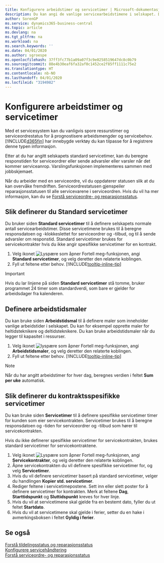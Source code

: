 ```yaml
---
title: Konfigurere arbeidstimer og servicetimer | Microsoft-dokumentasjon
description: Du kan angi de vanlige servicearbeidstimene i selskapet. Disse servicetimene brukes til å beregne responsdatoen og -klokkeslettet for serviceordrer og -tilbud, og til å sende advarsler om responstid.
author: SorenGP
ms.service: dynamics365-business-central
ms.topic: article
ms.devlang: na
ms.tgt_pltfrm: na
ms.workload: na
ms.search.keywords: ''
ms.date: 04/01/2020
ms.author: sgroespe
ms.openlocfilehash: 37ff3fc77b1a09a07f3c9e0258519647dc8c0b79
ms.sourcegitcommit: 88e4b30eaf6fa32af0c1452ce2f85ff1111c75e2
ms.translationtype: HT
ms.contentlocale: nb-NO
ms.lasthandoff: 04/01/2020
ms.locfileid: "3194982"
---
```

# <a name="set-up-work-hours-and-service-hours"></a>Konfigurere arbeidstimer og servicetimer
Med et servicesystem kan du vanligvis spore ressurstimer og serviceordrestatus for å prognostisere arbeidsmengder og servicebehov. [!INCLUDE[d365fin](includes/d365fin_md.md)] har innebygde verktøy du kan tilpasse for å registrere denne typen informasjon.  
  
Etter at du har angitt selskapets standard servicetimer, kan du beregne responstiden for serviceordrer eller sende advarsler eller varsler når det kommer serviceanrop. Varslingsfunksjonen implementeres sammen med jobbskjemaet.   
  
Når du arbeider med en serviceordre, vil du oppdaterer statusen slik at du kan overvåke fremdriften. Serviceordrestatusen gjenspeiler reparasjonsstatusen til alle servicevarene i serviceordren. Hvis du vil ha mer informasjon, kan du se [Forstå serviceordre- og reparasjonsstatus](service-order-repair-status.md). 

## <a name="to-set-up-default-service-hours"></a>Slik definerer du Standard servicetimer  
Du bruker siden **Standard servicetimer** til å definere selskapets normale antall servicearbeidstimer. Disse servicetimene brukes til å beregne responsdatoen og -klokkeslettet for serviceordrer og -tilbud, og til å sende advarsler om responstid. Standard servicetimer brukes for servicekontrakter hvis du ikke angir spesifikke servicetimer for en kontrakt.  
  
1. Velg ikonet ![Lyspære som åpner Fortell meg-funksjonen](media/ui-search/search_small.png "Fortell hva du vil gjøre"), angi **Standard servicetimer**, og velg deretter den relaterte koblingen.  
2. Fyll ut feltene etter behov. [!INCLUDE[tooltip-inline-tip](includes/tooltip-inline-tip_md.md)]  
  
> [!IMPORTANT]  
>  Hvis du lar linjene på siden **Standard servicetimer** stå tomme, bruker programmet 24 timer som standardverdi, som bare er gjelder for arbeidsdager fra kalenderen.  
  
## <a name="to-set-up-work-hour-templates"></a>Definere arbeidstidsmaler
Du kan bruke siden **Arbeidstidsmal** til å definere maler som inneholder vanlige arbeidstider i selskapet. Du kan for eksempel opprette maler for heltidsteknikere og deltidsteknikere. Du kan bruke arbeidstidsmaler når du legger til kapasitet i ressurser.  
  
1. Velg ikonet ![lyspære som åpner Fortell meg-funksjonen](media/ui-search/search_small.png "Fortell hva du vil gjøre"), angi **Arbeidstidsmaler**, og velg deretter den relaterte koblingen.  
2. Fyll ut feltene etter behov. [!INCLUDE[tooltip-inline-tip](includes/tooltip-inline-tip_md.md)]  
  
> [!Note]
> Når du har angitt arbeidstimer for hver dag, beregnes verdien i feltet **Sum per uke** automatisk.  

## <a name="to-set-up-contract-specific-service-hours"></a>Slik definerer du kontraktsspesifikke servicetimer  
Du kan bruke siden **Servicetimer** til å definere spesifikke servicetimer timer for kunden som eier servicekontrakten. Servicetimer brukes til å beregne responsdatoen og -tiden for serviceordrer og -tilbud som hører til servicekontrakten.  
  
Hvis du ikke definerer spesifikke servicetimer for servicekontrakten, brukes standard servicetimer for servicekontraktene.  
  
1. Velg ikonet ![Lyspære som åpner Fortell meg-funksjonen](media/ui-search/search_small.png "Fortell hva du vil gjøre"), angi **Servicekontrakter**, og velg deretter den relaterte koblingen.  
2. Åpne servicekontrakten du vil definere spesifikke servicetimer for, og velg **Servicetimer**.  
4. Hvis du vil definere servicetimer basert på standard servicetimer, velger du handlingen **Kopier std. servicetimer**.  
5. Rediger feltene i servicetimepostene. Sett inn eller slett poster for å definere servicetimer for kontrakten. Merk at feltene **Dag**, **Starttidspunkt** og **Sluttidspunkt** kreves for hver linje.  
6. Hvis du vil at servicetimene skal gjelde fra en bestemt dato, fyller du ut feltet **Startdato**.  
7. Hvis du vil at servicetimene skal gjelde i ferier, setter du en hake i avmerkingsboksen i feltet **Gyldig i ferier**.  

## <a name="see-also"></a>Se også  
[Forstå tildelingsstatus og reparasjonsstatus](service-allocation-status-and-repair-status.md)  
[Konfigurere servicehåndtering](service-setup-service.md)  
[Forstå serviceordre- og reparasjonsstatus](service-order-repair-status.md)  
